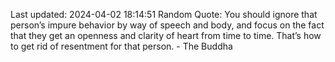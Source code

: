 Last updated: 2024-04-02 18:14:51
Random Quote: You should ignore that person’s impure behavior by way of speech and body, and focus on the fact that they get an openness and clarity of heart from time to time. That’s how to get rid of resentment for that person. - The Buddha